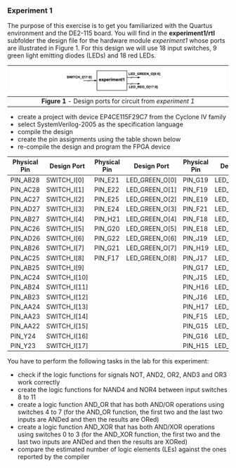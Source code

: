 ### Experiment 1

The purpose of this exercise is to get you familiarized with the Quartus environment and the DE2-115 board. You will find in the **experiment1/rtl** subfolder the design file for the hardware module *experiment1* whose ports are illustrated in Figure 1. For this design we will use 18 input switches, 9 green light emitting diodes (LEDs) and 18 red LEDs.

| ![](design-ports.png) |
|:--:|
|**Figure 1** - Design ports for circuit from *experiment 1*|
<a name="design-ports"></a>

* create a project with device EP4CE115F29C7 from the Cyclone IV family
* select SystemVerilog-2005 as the specification language
* compile the design
* create the pin assignments using the table shown below
* re-compile the design and program the FPGA device

|  Physical Pin |  Design Port | Physical Pin |  Design Port | Physical Pin |  Design Port |
|---|---|---|---|---|---|
| PIN_AB28 | SWITCH\_I[0] | PIN_E21 | LED\_GREEN_O[0] | PIN_G19 | LED\_RED_O[0] |
| PIN_AC28 |	SWITCH\_I[1] | PIN_E22 | LED\_GREEN_O[1] | PIN_F19 | LED\_RED_O[1] |
| PIN_AC27 | SWITCH\_I[2] | PIN_E25 | LED\_GREEN_O[2] | PIN_E19 | LED_RED_O[2] |
| PIN_AD27 | SWITCH\_I[3] | PIN_E24 | LED\_GREEN_O[3] | PIN_F21 | LED\_RED_O[3] |
| PIN_AB27 | SWITCH\_I[4] | PIN_H21 | LED\_GREEN_O[4] | PIN_F18 | LED\_RED_O[4] |
| PIN_AC26 | SWITCH\_I[5] | PIN_G20 | LED\_GREEN_O[5] | PIN_E18 | LED\_RED_O[5] |
| PIN_AD26 | SWITCH\_I[6] | PIN_G22 | LED\_GREEN_O[6] | PIN_J19 | LED\_RED_O[6] |
| PIN_AB26 | SWITCH\_I[7] | PIN_G21 | LED\_GREEN_O[7] | PIN_H19 | LED\_RED_O[7] |
| PIN_AC25 | SWITCH\_I[8] | PIN_F17 | LED\_GREEN_O[8] | PIN_J17 | LED\_RED_O[8] |
| PIN_AB25 | SWITCH\_I[9] | | | PIN_G17 | LED\_RED_O[9] |
| PIN_AC24 | SWITCH\_I[10] | | | PIN_J15 | LED\_RED_O[10] |
| PIN_AB24 | SWITCH\_I[11] | | | PIN_H16 | LED\_RED_O[11] |
| PIN_AB23 | SWITCH\_I[12] | | | PIN_J16 | LED\_RED_O[12] |
| PIN_AA24 | SWITCH\_I[13] | | | PIN_H17 | LED\_RED_O[13] |
| PIN_AA23 | SWITCH\_I[14] | | | PIN_F15 | LED\_RED_O[14] |
| PIN_AA22 | SWITCH\_I[15] | | | PIN_G15 | LED\_RED_O[15] |
| PIN_Y24  | SWITCH\_I[16] | | | PIN_G16 | LED\_RED_O[16] |
| PIN_Y23  | SWITCH\_I[17] | | | PIN_H15 | LED\_RED_O[17] |

You have to perform the following tasks in the lab for this experiment:

* check if the logic functions for signals NOT, AND2, OR2, AND3 and OR3 work correctly
* create the logic functions for NAND4 and NOR4 between input switches 8 to 11
* create a logic function AND\_OR that has both AND/OR operations using switches 4 to 7 (for the AND\_OR function, the first two and the last two inputs are ANDed and then the results are ORed)
* create a logic function AND\_XOR that has both AND/XOR operations using switches 0 to 3 (for the AND\_XOR function, the first two and the last two inputs are ANDed and then the results are XORed)
* compare the estimated number of logic elements (LEs) against the ones reported by the compiler
